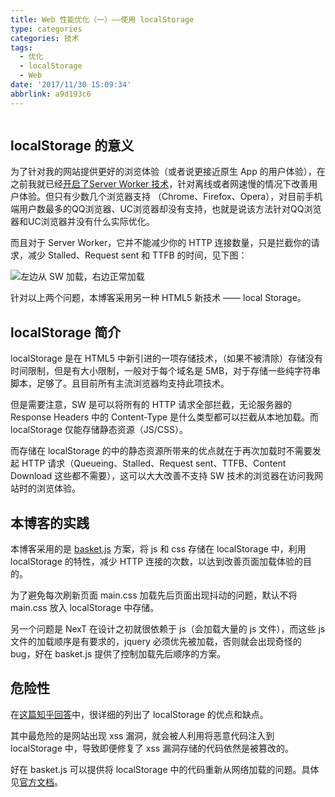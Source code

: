 ```yaml
---
title: Web 性能优化（一）——使用 localStorage
type: categories
categories: 技术
tags:
  - 优化
  - localStorage
  - Web
date: '2017/11/30 15:09:34'
abbrlink: a9d193c6
---
```


<img class="lazyload" data-original="https://i.loli.net/2017/11/30/5a1fd168932e2.png" alt="" />

## localStorage 的意义

为了针对我的网站提供更好的浏览体验（或者说更接近原生 App 的用户体验），在之前我就已经[开启了Server Worker 技术](https://itswincer.com/posts/a0df572f/)，针对离线或者网速慢的情况下改善用户体验。但只有少数几个浏览器支持 （Chrome、Firefox、Opera），对目前手机端用户数最多的QQ浏览器、UC浏览器却没有支持，也就是说该方法针对QQ浏览器和UC浏览器并没有什么实际优化。

<!-- more -->

而且对于 Server Worker，它并不能减少你的 HTTP 连接数量，只是拦截你的请求，减少 Stalled、Request sent 和 TTFB 的时间，见下图：

<img class="lazyload" data-original="https://i.loli.net/2017/11/30/5a1fb5e57fcf3.png" alt="左边从 SW 加载，右边正常加载" title="左边从 SW 加载，右边正常加载"/>

针对以上两个问题，本博客采用另一种 HTML5 新技术 —— local Storage。

## localStorage 简介

localStorage 是在 HTML5 中新引进的一项存储技术，（如果不被清除）存储没有时间限制，但是有大小限制，一般对于每个域名是 5MB，对于存储一些纯字符串脚本，足够了。且目前所有主流浏览器均支持此项技术。

但是需要注意，SW 是可以将所有的 HTTP 请求全部拦截，无论服务器的 Response Headers 中的 Content-Type 是什么类型都可以拦截从本地加载。而 localStorage 仅能存储静态资源（JS/CSS）。

而存储在 localStorage 的中的静态资源所带来的优点就在于再次加载时不需要发起 HTTP 请求（Queueing、Stalled、Request sent、TTFB、Content Download 这些都不需要），这可以大大改善不支持 SW 技术的浏览器在访问我网站时的浏览体验。

## 本博客的实践

本博客采用的是 [basket.js](https://github.com/addyosmani/basket.js/) 方案，将 js 和 css 存储在 localStorage 中，利用 localStorage 的特性，减少 HTTP 连接的次数，以达到改善页面加载体验的目的。

为了避免每次刷新页面 main.css 加载先后页面出现抖动的问题，默认不将 main.css 放入 localStorage 中存储。

另一个问题是 NexT 在设计之初就很依赖于 js（会加载大量的 js 文件），而这些 js 文件的加载顺序是有要求的，jquery 必须优先被加载，否则就会出现奇怪的 bug，好在 basket.js 提供了控制加载先后顺序的方案。

## 危险性

在[这篇知乎回答](https://www.zhihu.com/question/28467444)中，很详细的列出了 localStorage 的优点和缺点。

其中最危险的是网站出现 xss 漏洞，就会被人利用将恶意代码注入到 localStorage 中，导致即便修复了 xss 漏洞存储的代码依然是被篡改的。

好在 basket.js 可以提供将 localStorage 中的代码重新从网络加载的问题。具体见[官方文档](https://addyosmani.com/basket.js/)。